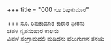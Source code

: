 +++
title = "000 ಸೂ ರಿಪುಕುಮಾರ"

+++
ಸೂ. ರಿಪುಕುಮಾರ ಕುಠಾರ ಧೀರನು  
ಚಪಳ ನೃಪಸಂಹಾರ ಕಾಲನು  
ವಿಪುಳ ಸಂಗ್ರಾಮದಲಿ ಮಡಿದನು ಫಲುಗುಣನ ತನಯ